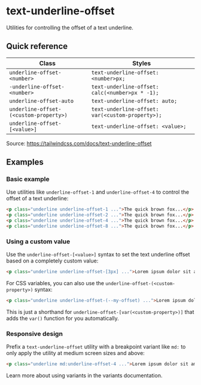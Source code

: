# text-underline-offset

Utilities for controlling the offset of a text underline.

## Quick reference

| Class                       | Styles                                   |
|-----------------------------|------------------------------------------|
| `underline-offset-<number>` | `text-underline-offset: <number>px;`     |
| `-underline-offset-<number>`| `text-underline-offset: calc(<number>px * -1);` |
| `underline-offset-auto`     | `text-underline-offset: auto;`           |
| `underline-offset-(<custom-property>)` | `text-underline-offset: var(<custom-property>);` |
| `underline-offset-[<value>]`| `text-underline-offset: <value>;`        |

Source: https://tailwindcss.com/docs/text-underline-offset

## Examples

### Basic example

Use utilities like `underline-offset-1` and `underline-offset-4` to control the offset of a text underline:

```html
<p class="underline underline-offset-1 ...">The quick brown fox...</p>
<p class="underline underline-offset-2 ...">The quick brown fox...</p>
<p class="underline underline-offset-4 ...">The quick brown fox...</p>
<p class="underline underline-offset-8 ...">The quick brown fox...</p>
```

### Using a custom value

Use the `underline-offset-[<value>]` syntax to set the text underline offset based on a completely custom value:

```html
<p class="underline underline-offset-[3px] ...">Lorem ipsum dolor sit amet...</p>
```

For CSS variables, you can also use the `underline-offset-(<custom-property>)` syntax:

```html
<p class="underline underline-offset-(--my-offset) ...">Lorem ipsum dolor sit amet...</p>
```

This is just a shorthand for `underline-offset-[var(<custom-property>)]` that adds the `var()` function for you automatically.

### Responsive design

Prefix a `text-underline-offset` utility with a breakpoint variant like `md:` to only apply the utility at medium screen sizes and above:

```html
<p class="underline md:underline-offset-4 ...">Lorem ipsum dolor sit amet...</p>
```

Learn more about using variants in the variants documentation.
